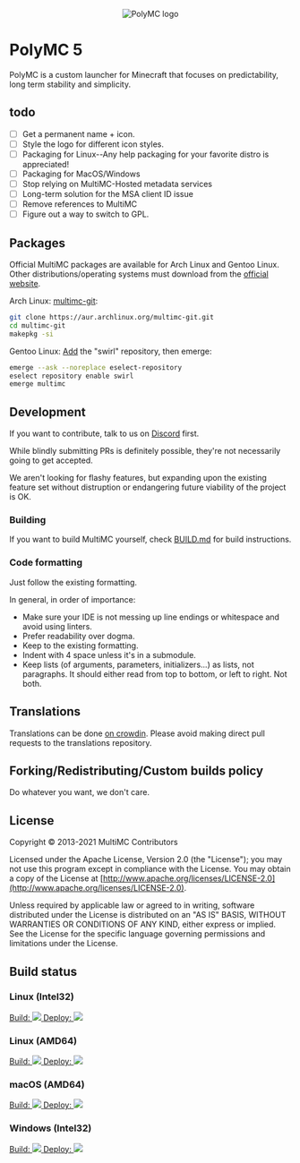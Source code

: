 <p align="center">
  <img src="https://avatars.githubusercontent.com/u/96310119" alt="PolyMC logo"/>
</p>

PolyMC 5
=========

PolyMC is a custom launcher for Minecraft that focuses on predictability, long term stability and simplicity.

## todo
- [ ] Get a permanent name + icon.
- [ ] Style the logo for different icon styles.
- [ ] Packaging for Linux--Any help packaging for your favorite distro is appreciated!
- [ ] Packaging for MacOS/Windows
- [ ] Stop relying on MultiMC-Hosted metadata services
- [ ] Long-term solution for the MSA client ID issue
- [ ] Remove references to MultiMC
- [ ] Figure out a way to switch to GPL.

## Packages
Official MultiMC packages are available for Arch Linux and Gentoo Linux. Other distributions/operating systems must download from the [official website](https://multimc.org/#Download).

Arch Linux: [multimc-git](https://aur.archlinux.org/packages/multimc-git/):

```bash
git clone https://aur.archlinux.org/multimc-git.git
cd multimc-git
makepkg -si
```

Gentoo Linux: [Add](https://git.swurl.xyz/swirl/ebuilds#adding-the-repository) the "swirl" repository, then emerge:

```bash
emerge --ask --noreplace eselect-repository
eselect repository enable swirl
emerge multimc
```

## Development
If you want to contribute, talk to us on [Discord](https://discord.gg/multimc) first.

While blindly submitting PRs is definitely possible, they're not necessarily going to get accepted.

We aren't looking for flashy features, but expanding upon the existing feature set without distruption or endangering future viability of the project is OK.

### Building
If you want to build MultiMC yourself, check [BUILD.md](BUILD.md) for build instructions.

### Code formatting
Just follow the existing formatting.

In general, in order of importance:
* Make sure your IDE is not messing up line endings or whitespace and avoid using linters.
* Prefer readability over dogma.
* Keep to the existing formatting.
* Indent with 4 space unless it's in a submodule.
* Keep lists (of arguments, parameters, initializers...) as lists, not paragraphs. It should either read from top to bottom, or left to right. Not both.


## Translations
Translations can be done [on crowdin](https://translate.multimc.org). Please avoid making direct pull requests to the translations repository.

## Forking/Redistributing/Custom builds policy
Do whatever you want, we don't care.

## License
Copyright &copy; 2013-2021 MultiMC Contributors

Licensed under the Apache License, Version 2.0 (the "License"); you may not use this program except in compliance with the License. You may obtain a copy of the License at [http://www.apache.org/licenses/LICENSE-2.0](http://www.apache.org/licenses/LICENSE-2.0).

Unless required by applicable law or agreed to in writing, software distributed under the License is distributed on an "AS IS" BASIS, WITHOUT WARRANTIES OR CONDITIONS OF ANY KIND, either express or implied. See the License for the specific language governing permissions and limitations under the License.

## Build status
### Linux (Intel32)
<a href="https://teamcity.multimc.org/viewType.html?buildTypeId=Launcher_Launcher_Linux32_Build&guest=1">
Build: <img src="https://teamcity.multimc.org/app/rest/builds/buildType:(id:Launcher_Launcher_Linux32_Build)/statusIcon"/>
</a>
<a href="https://teamcity.multimc.org/viewType.html?buildTypeId=Launcher_Launcher_Linux32_Deploy&guest=1">
Deploy: <img src="https://teamcity.multimc.org/app/rest/builds/buildType:(id:Launcher_Launcher_Linux32_Deploy)/statusIcon"/>
</a>

### Linux (AMD64)
<a href="https://teamcity.multimc.org/viewType.html?buildTypeId=Launcher_Launcher_Linux64_Build&guest=1">
Build: <img src="https://teamcity.multimc.org/app/rest/builds/buildType:(id:Launcher_Launcher_Linux64_Build)/statusIcon"/>
</a>
<a href="https://teamcity.multimc.org/viewType.html?buildTypeId=Launcher_Launcher_Linux64_Deploy&guest=1">
Deploy: <img src="https://teamcity.multimc.org/app/rest/builds/buildType:(id:Launcher_Launcher_Linux64_Deploy)/statusIcon"/>
</a>

### macOS (AMD64)
<a href="https://teamcity.multimc.org/viewType.html?buildTypeId=Launcher_Launcher_MacOS_Build&guest=1">
Build: <img src="https://teamcity.multimc.org/app/rest/builds/buildType:(id:Launcher_Launcher_MacOS_Build)/statusIcon"/>
</a>
<a href="https://teamcity.multimc.org/viewType.html?buildTypeId=Launcher_Launcher_MacOS_Deploy&guest=1">
Deploy: <img src="https://teamcity.multimc.org/app/rest/builds/buildType:(id:Launcher_Launcher_MacOS_Deploy)/statusIcon"/>
</a>

### Windows (Intel32)
<a href="https://teamcity.multimc.org/viewType.html?buildTypeId=Launcher_Launcher_Windows_Build&guest=1">
Build: <img src="https://teamcity.multimc.org/app/rest/builds/buildType:(id:Launcher_Launcher_Windows_Build)/statusIcon"/>
</a>
<a href="https://teamcity.multimc.org/viewType.html?buildTypeId=Launcher_Launcher_Windows_Deploy&guest=1">
Deploy: <img src="https://teamcity.multimc.org/app/rest/builds/buildType:(id:Launcher_Launcher_Windows_Deploy)/statusIcon"/>
</a>
